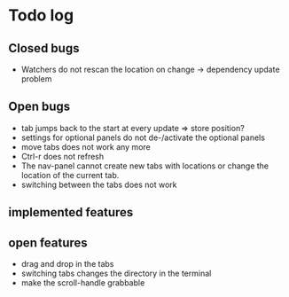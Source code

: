 # Todo log

## Closed bugs

- Watchers do not rescan the location on change -> dependency update problem

## Open bugs

- tab jumps back to the start at every update => store position?
- settings for optional panels do not de-/activate the optional panels
- move tabs does not work any more
- Ctrl-r does not refresh
- The nav-panel cannot create new tabs with locations or change the location of the current tab.
- switching between the tabs does not work

## implemented features

## open features

- drag and drop in the tabs
- switching tabs changes the directory in the terminal
- make the scroll-handle grabbable
  